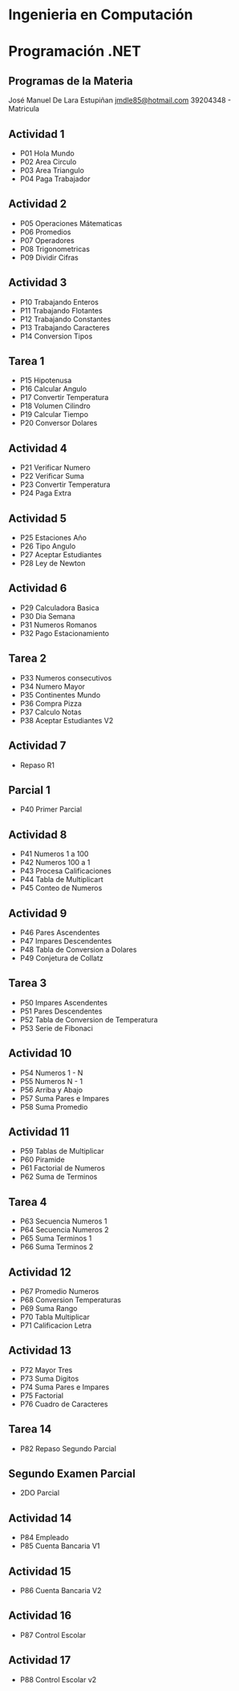 # Ingenieria en Computación
# Programación .NET

## Programas de la Materia

José Manuel De Lara Estupiñan
jmdle85@hotmail.com
39204348 - Matricula

## Actividad 1
- P01 Hola Mundo
- P02 Area Circulo
- P03 Area Triangulo
- P04 Paga Trabajador

## Actividad 2
- P05 Operaciones Mátematicas
- P06 Promedios
- P07 Operadores
- P08 Trigonometricas
- P09 Dividir Cifras

## Actividad 3
- P10 Trabajando Enteros
- P11 Trabajando Flotantes
- P12 Trabajando Constantes
- P13 Trabajando Caracteres
- P14 Conversion Tipos

## Tarea 1
- P15 Hipotenusa
- P16 Calcular Angulo
- P17 Convertir Temperatura
- P18 Volumen Cilindro
- P19 Calcular Tiempo
- P20 Conversor Dolares

## Actividad 4
- P21 Verificar Numero
- P22 Verificar Suma
- P23 Convertir Temperatura
- P24 Paga Extra

## Actividad 5
- P25 Estaciones Año
- P26 Tipo Angulo
- P27 Aceptar Estudiantes
- P28 Ley de Newton

## Actividad 6
- P29 Calculadora Basica
- P30 Dia Semana
- P31 Numeros Romanos
- P32 Pago Estacionamiento

## Tarea 2
- P33 Numeros consecutivos
- P34 Numero Mayor
- P35 Continentes Mundo
- P36 Compra Pizza
- P37 Calculo Notas
- P38 Aceptar Estudiantes V2

## Actividad 7
- Repaso R1

## Parcial 1
- P40 Primer Parcial

## Actividad 8
- P41 Numeros 1 a 100
- P42 Numeros 100 a 1
- P43 Procesa Calificaciones
- P44 Tabla de Multiplicart
- P45 Conteo de Numeros

## Actividad 9
- P46 Pares Ascendentes
- P47 Impares Descendentes
- P48 Tabla de Conversion a Dolares
- P49 Conjetura de Collatz

## Tarea 3
- P50 Impares Ascendentes
- P51 Pares Descendentes
- P52 Tabla de Conversion de Temperatura
- P53 Serie de Fibonaci

## Actividad 10
- P54 Numeros 1 - N
- P55 Numeros N - 1
- P56 Arriba y Abajo
- P57 Suma Pares e Impares
- P58 Suma Promedio

## Actividad 11
- P59 Tablas de Multiplicar
- P60 Piramide
- P61 Factorial de Numeros
- P62 Suma de Terminos

## Tarea 4
- P63 Secuencia Numeros 1
- P64 Secuencia Numeros 2
- P65 Suma Terminos 1
- P66 Suma Terminos 2

## Actividad 12
- P67 Promedio Numeros
- P68 Conversion Temperaturas
- P69 Suma Rango
- P70 Tabla Multiplicar
- P71 Calificacion Letra

## Actividad 13
- P72 Mayor Tres
- P73 Suma Digitos
- P74 Suma Pares e Impares
- P75 Factorial
- P76 Cuadro de Caracteres

## Tarea 14
- P82 Repaso Segundo Parcial

## Segundo Examen Parcial
- 2DO Parcial

## Actividad 14
- P84 Empleado
- P85 Cuenta Bancaria V1

## Actividad 15
- P86 Cuenta Bancaria V2

## Actividad 16
- P87 Control Escolar

## Actividad 17
- P88 Control Escolar v2
